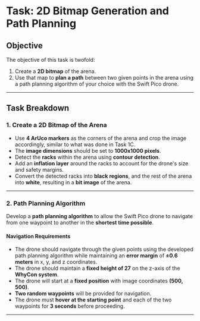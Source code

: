 # Task: 2D Bitmap Generation and Path Planning

## Objective

The objective of this task is twofold:

1. Create a **2D bitmap** of the arena.
2. Use that map to **plan a path** between two given points in the arena using a path planning algorithm of your choice with the Swift Pico drone.

---

## Task Breakdown

### 1. **Create a 2D Bitmap of the Arena**
- Use **4 ArUco markers** as the corners of the arena and crop the image accordingly, similar to what was done in Task 1C.
- The **image dimensions** should be set to **1000x1000 pixels**.
- Detect the **racks** within the arena using **contour detection**.
- Add an **inflation layer** around the racks to account for the drone's size and safety margins.
- Convert the detected racks into **black regions**, and the rest of the arena into **white**, resulting in a **bit image** of the arena.


---

### 2. **Path Planning Algorithm**
Develop a **path planning algorithm** to allow the Swift Pico drone to navigate from one waypoint to another in the **shortest time possible**.

#### **Navigation Requirements**
- The drone should navigate through the given points using the developed path planning algorithm while maintaining an **error margin** of **±0.6 meters** in x, y, and z coordinates.
- The drone should maintain a **fixed height of 27** on the z-axis of the **WhyCon system**.
- The drone will start at a **fixed position** with image coordinates **(500, 500)**.
- **Two random waypoints** will be provided for navigation.
- The drone must **hover at the starting point** and each of the two waypoints for **3 seconds** before proceeding.

---
